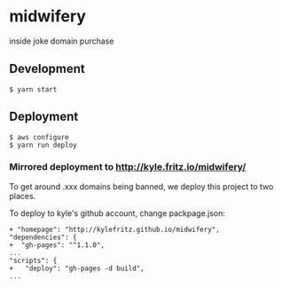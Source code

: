 midwifery
=========

inside joke domain purchase

## Development
```
$ yarn start
```

## Deployment

```
$ aws configure
$ yarn run deploy
```

### Mirrored deployment to http://kyle.fritz.io/midwifery/
To get around .xxx domains being banned, we deploy this project to two places.

To deploy to kyle's github account, change packpage.json:

```
+ "homepage": "http://kylefritz.github.io/midwifery",
"dependencies": {
+  "gh-pages": "^1.1.0",
...
"scripts": {
+   "deploy": "gh-pages -d build",
...
```
